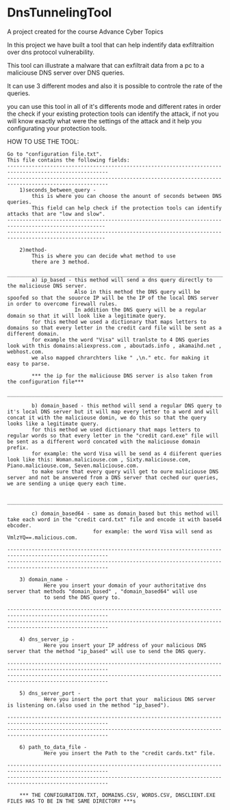 # DnsTunnelingTool
A project created for the course Advance Cyber Topics

In this project we have built a tool that can help indentify data exfiltraition over dns protocol vulnerability.

This tool can illustrate a malware that can exfiltrait data from a pc to a maliciouse DNS server over DNS queries.

It can use 3 different modes and also it is possible to controle the rate of the queries.

you can use this tool in all of it's differents mode and different rates in order the check if your existing protection tools can identify the attack,
if not you will know exactly what were the settings of the attack and it help you configurating your protection tools. 

HOW TO USE THE TOOL:

	Go to "configuration file.txt".
	This file contains the following fields:
	-------------------------------------------------------------------------------------------------------
	-------------------------------------------------------------------------------------------------------
		1)seconds_between_query -
			this is where you can choose the anount of seconds between DNS queries. 
			This field can help check if the protection tools can identify attacks that are "low and slow".
	------------------------------------------------------------------------------------------------------
	------------------------------------------------------------------------------------------------------
		
		2)method-
			This is where you can decide what method to use
			there are 3 method.
			______________________________________________________________________________________________
			a) ip_based - this method will send a dns query directly to the maliciouse DNS server.
						  Also in this method the DNS query will be spoofed so that the souorce IP will be the IP of the local DNS server in order to overcome firewall rules. 
						  In addition the DNS query will be a regular domain so that it will look like a legitimate query.
			for this method we used a dictionary that maps letters to domains so that every letter in the credit card file will be sent as a different domain.
			for example the word "Visa" will tranlste to 4 DNS queries look with this domains:aliexpress.com , aboutads.info , akamaihd.net , webhost.com.
			we also mapped chrarchters like " ,\n." etc. for making it easy to parse.
			
			*** the ip for the maliciouse DNS server is also taken from the configuration file*** 
			______________________________________________________________________________________________
			
			b) domain_based - this method will send a regular DNS query to it's local DNS server but it will map every letter to a word and will concat it with the maliciouse domin, we do this so that the query looks like a legitimate query.
			for this method we used dictionary that maps letters to regular words so that every letter in the "credit card.exe" file will be sent as a different word concated with the maliciouse domain prefix.
			for example: the word Visa will be send as 4 diiferent queries look like this: Woman.maliciouse.com , Sixty.maliciouse.com, Piano.maliciouse.com, Seven.maliciouse.com.
			to make sure that every query will get to oure maliciouse DNS server and not be answered from a DNS server that ceched our queries, we are sending a uniqe query each time. 
			
			______________________________________________________________________________________________
			
			c) domain_based64 - same as domain_based but this method will take each word in the "credit card.txt" file and encode it with base64 ebcoder.
								for example: the word Visa will send as  VmlzYQ==.malicious.com.
								
	-------------------------------------------------------------------------------------------------------
	-------------------------------------------------------------------------------------------------------
		
		3) domain_name - 
				Here you insert your domain of your authoritative dns server that methods "domain_based" , "domain_based64" will use 
				to send the DNS query to.
		
	-------------------------------------------------------------------------------------------------------
	-------------------------------------------------------------------------------------------------------
	
		4) dns_server_ip - 
				Here you insert your IP address of your malicious DNS server that the method "ip_based" will use to send the DNS query.
		
	-------------------------------------------------------------------------------------------------------
	-------------------------------------------------------------------------------------------------------
	
		5) dns_server_port -
				Here you insert the port that your  malicious DNS server is listening on.(also used in the method "ip_based").
		
	-------------------------------------------------------------------------------------------------------
	-------------------------------------------------------------------------------------------------------
	
		6) path_to_data_file -
				Here you insert the Path to the "credit cards.txt" file.
				
	-------------------------------------------------------------------------------------------------------
	-------------------------------------------------------------------------------------------------------
	
		*** THE CONFIGURATION.TXT, DOMAINS.CSV, WORDS.CSV, DNSCLIENT.EXE FILES HAS TO BE IN THE SAME DIRECTORY ***s


